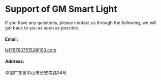 # Support of GM Smart Light
If you have any questions, please contact us through the following, we will get back to you as soon as possible.

#### Email:
le17878075152@163.com

#### Address:
中国广东省中山市长安南路34号